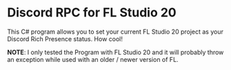 # Discord RPC for FL Studio 20
This C# program allows you to set your current FL Studio 20 project as your Discord Rich Presence status. How cool! 

__NOTE__: I only tested the Program with FL Studio 20 and it will probably throw an exception while used with an older / newer version of FL.
